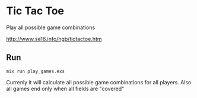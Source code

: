 # Tic Tac Toe

Play all possible game combinations

http://www.se16.info/hgb/tictactoe.htm

## Run

`mix run play_games.exs`

Currenly it will calculate all possible game combinations for all players. Also all games end only when all fields are "covered"
